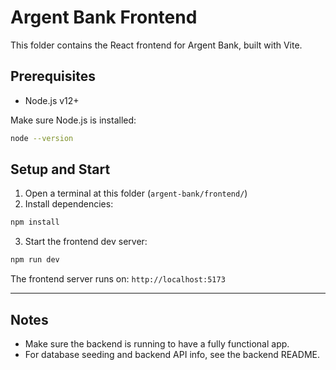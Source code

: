 # Argent Bank Frontend

This folder contains the React frontend for Argent Bank, built with Vite.

## Prerequisites

- Node.js v12+

Make sure Node.js is installed:

```bash
node --version
```

## Setup and Start

1. Open a terminal at this folder (`argent-bank/frontend/`)
2. Install dependencies:

```bash
npm install
```

3. Start the frontend dev server:

```bash
npm run dev
```

The frontend server runs on: `http://localhost:5173`

---

## Notes

- Make sure the backend is running to have a fully functional app.
- For database seeding and backend API info, see the backend README.